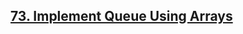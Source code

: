 <h2><a href="https://www.codingninjas.com/studio/problems/implement-queue-using-arrays_8390825?utm_source=striver&utm_medium=website&utm_campaign=a_zcoursetuf">73. Implement Queue Using Arrays</a></h2>